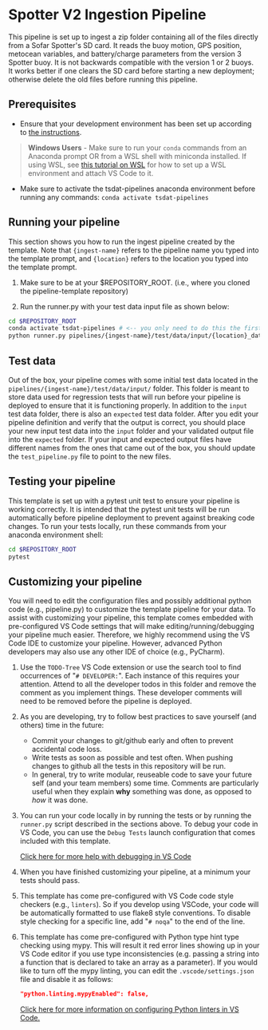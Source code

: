 # Spotter V2 Ingestion Pipeline

This pipeline is set up to ingest a zip folder containing all of the files directly from a
Sofar Spotter's SD card. It reads the buoy motion, GPS position, metocean variables, and 
battery/charge parameters from the version 3 Spotter buoy. It is not backwards compatible
with the version 1 or 2 buoys. 
It works better if one clears the SD card before starting a new 
deployment; otherwise delete the old files before running this pipeline.

## Prerequisites

* Ensure that your development environment has been set up according to
[the instructions](../../README.md#development-environment-setup).

> **Windows Users** - Make sure to run your `conda` commands from an Anaconda prompt OR from a WSL shell with miniconda
> installed. If using WSL, see [this tutorial on WSL](https://tsdat.readthedocs.io/en/latest/tutorials/wsl.html) for
> how to set up a WSL environment and attach VS Code to it.

* Make sure to activate the tsdat-pipelines anaconda environment before running any commands:  `conda activate tsdat-pipelines`

## Running your pipeline
This section shows you how to run the ingest pipeline created by the template.  Note that `{ingest-name}` refers
to the pipeline name you typed into the template prompt, and `{location}` refers to the location you typed into
the template prompt.

1. Make sure to be at your $REPOSITORY_ROOT. (i.e., where you cloned the pipeline-template repository)


2. Run the runner.py with your test data input file as shown below:

```bash
cd $REPOSITORY_ROOT
conda activate tsdat-pipelines # <-- you only need to do this the first time you start a terminal shell
python runner.py pipelines/{ingest-name}/test/data/input/{location}_data.csv
```

## Test data
Out of the box, your pipeline comes with some initial test data located in the  `pipelines/{ingest-name}/test/data/input/`
folder.  This folder is meant to store data used for regression tests that will run before your
pipeline is deployed to ensure that it is functioning properly.  In addition to the `input` test data folder, there is also
an `expected` test data folder.  After you edit your pipeline definition and verify that the output is correct, you
should place your new input test data into the `input` folder and your validated output file into the `expected` folder.
If your input and expected output files have different names from the ones that came out of the box, you should update
the `test_pipeline.py` file to point to the new files.

## Testing your pipeline
This template is set up with a pytest unit test to ensure your pipeline is working correctly.  It is intended that the
pytest unit tests will be run automatically before pipeline deployment to prevent against breaking code changes.  To
run your tests locally, run these commands from your anaconda environment shell:

```bash
cd $REPOSITORY_ROOT
pytest
```

## Customizing your pipeline
You will need to edit the configuration files and possibly additional python code (e.g., pipeline.py) to customize
the template pipeline for your data.  To assist with customizing  your pipeline, this template comes embedded with
pre-configured VS Code settings that will make editing/running/debugging your pipeline much easier.  Therefore,
we highly recommend using the VS Code IDE to customize your pipeline.  However, advanced Python developers may also use any
other IDE of choice (e.g., PyCharm).

1. Use the `TODO-Tree` VS Code extension or use the search tool to find occurrences of
"`# DEVELOPER:`". Each instance of this requires your attention. Attend to all the
developer todos in this folder and remove the comment as you implement things. These
developer comments will need to be removed before the pipeline is deployed.


2. As you are developing, try to follow best practices to save yourself (and others)
time in the future:
    - Commit your changes to git/github early and often to prevent accidental code loss.
    - Write tests as soon as possible and test often. When pushing changes to github
    all the tests in this repository will be run.
    - In general, try to write modular, reuseable code to save your future self (and
    your team members) some time. Comments are particularly useful when they explain
    **why** something was done, as opposed to *how* it was done.


3. You can run your code locally in by running the tests or by running the `runner.py` script 
described in the sections above.  To debug your code in VS Code, you can use the `Debug Tests` launch
configuration that comes included with this template.  

    [Click here for more help with debugging in VS Code](https://code.visualstudio.com/docs/python/debugging?msclkid=0583222dc7dc11ecbd2da2b120e82795 'Learn VS Code')


4. When you have finished customizing your pipeline, at a minimum your tests should pass. 


5. This template has come pre-configured with VS Code code style checkers (e.g., `linters`).  So if you 
develop using VSCode, your code will be automatically formatted to use flake8 style conventions.  To disable
style checking for a specific line, add "`# noqa`" to the end of the line.


6. This template has come pre-configured with Python type hint type checking using mypy.  This will
result it red error lines showing up in your VS Code editor if you use type inconsistencies (e.g. passing a string into 
a function that is declared to take an array as a parameter).  If you would like to turn off the mypy linting,
you can edit the `.vscode/settings.json` file and disable it as follows:
    ```json
    "python.linting.mypyEnabled": false,
    ```

    [Click here for more information on configuring Python linters in VS Code.](https://code.visualstudio.com/docs/python/linting)

   